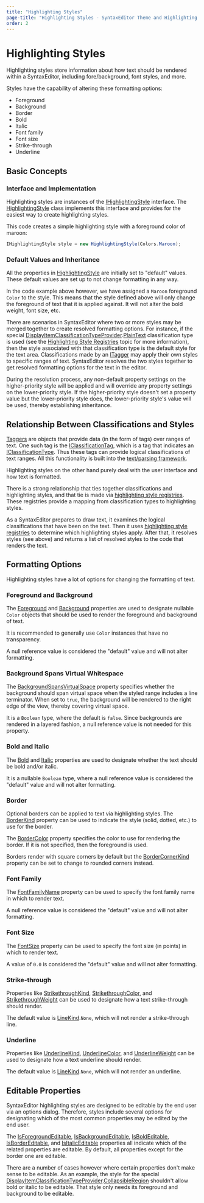 ```yaml
---
title: "Highlighting Styles"
page-title: "Highlighting Styles - SyntaxEditor Theme and Highlighting Style Features"
order: 2
---
```

# Highlighting Styles

Highlighting styles store information about how text should be rendered within a SyntaxEditor, including fore/background, font styles, and more.

Styles have the capability of altering these formatting options:

- Foreground
- Background
- Border
- Bold
- Italic
- Font family
- Font size
- Strike-through
- Underline

## Basic Concepts

### Interface and Implementation

Highlighting styles are instances of the [IHighlightingStyle](xref:ActiproSoftware.UI.WinForms.Controls.SyntaxEditor.Highlighting.IHighlightingStyle) interface.  The [HighlightingStyle](xref:ActiproSoftware.UI.WinForms.Controls.SyntaxEditor.Highlighting.Implementation.HighlightingStyle) class implements this interface and provides for the easiest way to create highlighting styles.

This code creates a simple highlighting style with a foreground color of maroon:

```csharp
IHighlightingStyle style = new HighlightingStyle(Colors.Maroon);
```

### Default Values and Inheritance

All the properties in [HighlightingStyle](xref:ActiproSoftware.UI.WinForms.Controls.SyntaxEditor.Highlighting.Implementation.HighlightingStyle) are initially set to "default" values.  These default values are set up to not change formatting in any way.

In the code example above however, we have assigned a `Maroon` foreground `Color` to the style.  This means that the style defined above will only change the foreground of text that it is applied against.  It will not alter the bold weight, font size, etc.

There are scenarios in SyntaxEditor where two or more styles may be merged together to create resolved formatting options.  For instance, if the special [DisplayItemClassificationTypeProvider](xref:ActiproSoftware.UI.WinForms.Controls.SyntaxEditor.DisplayItemClassificationTypeProvider).[PlainText](xref:ActiproSoftware.UI.WinForms.Controls.SyntaxEditor.DisplayItemClassificationTypeProvider.PlainText) classification type is used (see the [Highlighting Style Registries](highlighting-style-registries.md) topic for more information), then the style associated with that classification type is the default style for the text area.  Classifications made by an [ITagger<IClassificationTag>](../../text-parsing/tagging/taggers.md) may apply their own styles to specific ranges of text.  SyntaxEditor resolves the two styles together to get resolved formatting options for the text in the editor.

During the resolution process, any non-default property settings on the higher-priority style will be applied and will override any property settings on the lower-priority style.  If the higher-priority style doesn't set a property value but the lower-priority style does, the lower-priority style's value will be used, thereby establishing inheritance.

## Relationship Between Classifications and Styles

[Taggers](../../text-parsing/tagging/taggers.md) are objects that provide data (in the form of tags) over ranges of text.  One such tag is the [IClassificationTag](xref:ActiproSoftware.Text.Tagging.IClassificationTag), which is a tag that indicates an [IClassificationType](xref:ActiproSoftware.Text.IClassificationType).  Thus these tags can provide logical classifications of text ranges.  All this functionality is built into the [text/parsing framework](../../text-parsing/index.md).

Highlighting styles on the other hand purely deal with the user interface and how text is formatted.

There is a strong relationship that ties together classifications and highlighting styles, and that tie is made via [highlighting style registries](highlighting-style-registries.md).  These registries provide a mapping from classification types to highlighting styles.

As a SyntaxEditor prepares to draw text, it examines the logical classifications that have been on the text.  Then it uses [highlighting style registries](highlighting-style-registries.md) to determine which highlighting styles apply.  After that, it resolves styles (see above) and returns a list of resolved styles to the code that renders the text.

## Formatting Options

Highlighting styles have a lot of options for changing the formatting of text.

### Foreground and Background

The [Foreground](xref:ActiproSoftware.UI.WinForms.Controls.SyntaxEditor.Highlighting.IHighlightingStyle.Foreground) and [Background](xref:ActiproSoftware.UI.WinForms.Controls.SyntaxEditor.Highlighting.IHighlightingStyle.Background) properties are used to designate nullable `Color` objects that should be used to render the foreground and background of text.

It is recommended to generally use `Color` instances that have no transparency.

A null reference value is considered the "default" value and will not alter formatting.

### Background Spans Virtual Whitespace

The [BackgroundSpansVirtualSpace](xref:ActiproSoftware.UI.WinForms.Controls.SyntaxEditor.Highlighting.IHighlightingStyle.BackgroundSpansVirtualSpace) property specifies whether the background should span virtual space when the styled range includes a line terminator.  When set to `true`, the background will be rendered to the right edge of the view, thereby covering virtual space.

It is a `Boolean` type, where the default is `false`.  Since backgrounds are rendered in a layered fashion, a null reference value is not needed for this property.

### Bold and Italic

The [Bold](xref:ActiproSoftware.UI.WinForms.Controls.SyntaxEditor.Highlighting.IHighlightingStyle.Bold) and [Italic](xref:ActiproSoftware.UI.WinForms.Controls.SyntaxEditor.Highlighting.IHighlightingStyle.Italic) properties are used to designate whether the text should be bold and/or italic.

It is a nullable `Boolean` type, where a null reference value is considered the "default" value and will not alter formatting.

### Border

Optional borders can be applied to text via highlighting styles.  The [BorderKind](xref:ActiproSoftware.UI.WinForms.Controls.SyntaxEditor.Highlighting.IHighlightingStyle.BorderKind) property can be used to indicate the style (solid, dotted, etc.) to use for the border.

The [BorderColor](xref:ActiproSoftware.UI.WinForms.Controls.SyntaxEditor.Highlighting.IHighlightingStyle.BorderColor) property specifies the color to use for rendering the border.  If it is not specified, then the foreground is used.

Borders render with square corners by default but the [BorderCornerKind](xref:ActiproSoftware.UI.WinForms.Controls.SyntaxEditor.Highlighting.IHighlightingStyle.BorderCornerKind) property can be set to change to rounded corners instead.

### Font Family

The [FontFamilyName](xref:ActiproSoftware.UI.WinForms.Controls.SyntaxEditor.Highlighting.IHighlightingStyle.FontFamilyName) property can be used to specify the font family name in which to render text.

A null reference value is considered the "default" value and will not alter formatting.

### Font Size

The [FontSize](xref:ActiproSoftware.UI.WinForms.Controls.SyntaxEditor.Highlighting.IHighlightingStyle.FontSize) property can be used to specify the font size (in points) in which to render text.

A value of `0.0` is considered the "default" value and will not alter formatting.

### Strike-through

Properties like [StrikethroughKind](xref:ActiproSoftware.UI.WinForms.Controls.SyntaxEditor.Highlighting.IHighlightingStyle.StrikethroughKind), [StrikethroughColor](xref:ActiproSoftware.UI.WinForms.Controls.SyntaxEditor.Highlighting.IHighlightingStyle.StrikethroughColor), and [StrikethroughWeight](xref:ActiproSoftware.UI.WinForms.Controls.SyntaxEditor.Highlighting.IHighlightingStyle.StrikethroughWeight) can be used to designate how a text strike-through should render.

The default value is [LineKind](xref:ActiproSoftware.UI.WinForms.Controls.Rendering.LineKind).`None`, which will not render a strike-through line.

### Underline

Properties like [UnderlineKind](xref:ActiproSoftware.UI.WinForms.Controls.SyntaxEditor.Highlighting.IHighlightingStyle.UnderlineKind), [UnderlineColor](xref:ActiproSoftware.UI.WinForms.Controls.SyntaxEditor.Highlighting.IHighlightingStyle.UnderlineColor), and [UnderlineWeight](xref:ActiproSoftware.UI.WinForms.Controls.SyntaxEditor.Highlighting.IHighlightingStyle.UnderlineWeight) can be used to designate how a text underline should render.

The default value is [LineKind](xref:ActiproSoftware.UI.WinForms.Controls.Rendering.LineKind).`None`, which will not render an underline.

## Editable Properties

SyntaxEditor highlighting styles are designed to be editable by the end user via an options dialog.  Therefore, styles include several options for designating which of the most common properties may be edited by the end user.

The [IsForegroundEditable](xref:ActiproSoftware.UI.WinForms.Controls.SyntaxEditor.Highlighting.IHighlightingStyle.IsForegroundEditable), [IsBackgroundEditable](xref:ActiproSoftware.UI.WinForms.Controls.SyntaxEditor.Highlighting.IHighlightingStyle.IsBackgroundEditable), [IsBoldEditable](xref:ActiproSoftware.UI.WinForms.Controls.SyntaxEditor.Highlighting.IHighlightingStyle.IsBoldEditable), [IsBorderEditable](xref:ActiproSoftware.UI.WinForms.Controls.SyntaxEditor.Highlighting.IHighlightingStyle.IsBorderEditable), and [IsItalicEditable](xref:ActiproSoftware.UI.WinForms.Controls.SyntaxEditor.Highlighting.IHighlightingStyle.IsItalicEditable) properties all indicate which of the related properties are editable.  By default, all properties except for the border one are editable.

There are a number of cases however where certain properties don't make sense to be editable.  As an example, the style for the special [DisplayItemClassificationTypeProvider](xref:ActiproSoftware.UI.WinForms.Controls.SyntaxEditor.DisplayItemClassificationTypeProvider).[CollapsibleRegion](xref:ActiproSoftware.UI.WinForms.Controls.SyntaxEditor.DisplayItemClassificationTypeProvider.CollapsibleRegion) shouldn't allow bold or italic to be editable.  That style only needs its foreground and background to be editable.
